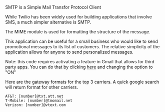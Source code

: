 SMTP is a Simple Mail Transfor Protocol Client

While Twilio has been widely used for building applications that involve SMS, a much simpler alternative is SMTP.

The MIME module is used for formatting the structure of the message.

This application can be useful for a small business who would like to send promotional messages to its list of customers. The relative simplicity of the application allows for anyone to send personalized messages.

Note: this code requires activating a feature in Gmail that allows for third party apps. You can do that by clicking [here](https://myaccount.google.com/lesssecureapps) and changing the option to "ON"

Here are the gateway formats for the top 3 carriers. A quick google search will return format for other carriers.

    AT&T: [number]@txt.att.net
    T-Mobile: [number]@tmomail.net
    Verizon: [number]@vtext.com
